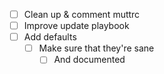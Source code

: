 - [ ] Clean up & comment muttrc
- [ ] Improve update playbook
- [ ] Add defaults
    - [ ] Make sure that they're sane
        - [ ] And documented
